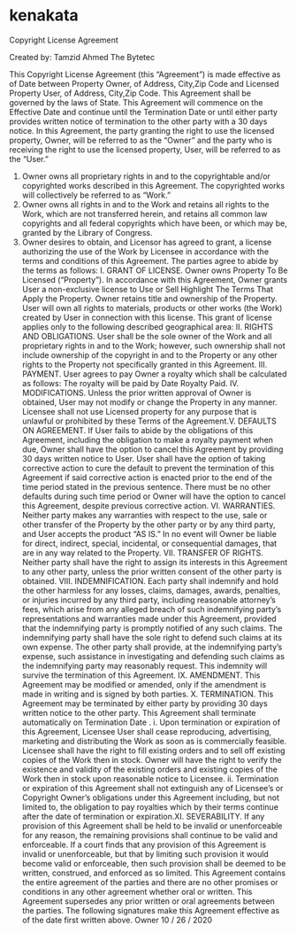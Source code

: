 # kenakata

Copyright License Agreement

Created by:
Tamzid Ahmed The Bytetec

This Copyright License Agreement (this “Agreement”) is made effective as of Date between Property
Owner, of Address, City,Zip Code and Licensed Property User, of Address, City,Zip Code.
This Agreement shall be governed by the laws of State. This Agreement will commence on the Effective
Date and continue until the Termination Date or until either party provides written notice of termination to the
other party with a 30 days notice.
In this Agreement, the party granting the right to use the licensed property, Owner, will be referred to as the
“Owner” and the party who is receiving the right to use the licensed property, User, will be referred to as the
“User.”

1.  Owner owns all proprietary rights in and to the copyrightable and/or copyrighted works described in
    this Agreement. The copyrighted works will collectively be referred to as “Work.”
2.  Owner owns all rights in and to the Work and retains all rights to the Work, which are not transferred
    herein, and retains all common law copyrights and all federal copyrights which have been, or which may be,
    granted by the Library of Congress.
3.  Owner desires to obtain, and Licensor has agreed to grant, a license authorizing the use of the Work
    by Licensee in accordance with the terms and conditions of this Agreement.
    The parties agree to abide by the terms as follows:
    I.
    GRANT OF LICENSE. Owner owns Property To Be Licensed (“Property”). In accordance with this
    Agreement, Owner grants User a non-exclusive license to Use or Sell Highlight The Terms That Apply the
    Property. Owner retains title and ownership of the Property. User will own all rights to materials, products or
    other works (the Work) created by User in connection with this license. This grant of license applies only to
    the following described geographical area:
    II.
    RIGHTS AND OBLIGATIONS. User shall be the sole owner of the Work and all proprietary rights in
    and to the Work; however, such ownership shall not include ownership of the copyright in and to the
    Property or any other rights to the Property not specifically granted in this Agreement.
    III.
    PAYMENT. User agrees to pay Owner a royalty which shall be calculated as follows:
    The royalty will be paid by Date Royalty Paid.
    IV.
    MODIFICATIONS. Unless the prior written approval of Owner is obtained, User may not modify or
    change the Property in any manner. Licensee shall not use Licensed property for any purpose that is
    unlawful or prohibited by these Terms of the Agreement.V. DEFAULTS ON AGREEMENT. If User fails to abide by the obligations of this Agreement, including the
    obligation to make a royalty payment when due, Owner shall have the option to cancel this Agreement by
    providing 30 days written notice to User. User shall have the option of taking corrective action to cure the
    default to prevent the termination of this Agreement if said corrective action is enacted prior to the end of
    the time period stated in the previous sentence. There must be no other defaults during such time period or
    Owner will have the option to cancel this Agreement, despite previous corrective action.
    VI.
    WARRANTIES. Neither party makes any warranties with respect to the use, sale or other transfer
    of the Property by the other party or by any third party, and User accepts the product “AS IS.” In no event
    will Owner be liable for direct, indirect, special, incidental, or consequential damages, that are in any way
    related to the Property.
    VII.
    TRANSFER OF RIGHTS. Neither party shall have the right to assign its interests in this
    Agreement to any other party, unless the prior written consent of the other party is obtained.
    VIII.
    INDEMNIFICATION. Each party shall indemnify and hold the other harmless for any losses,
    claims, damages, awards, penalties, or injuries incurred by any third party, including reasonable attorney’s
    fees, which arise from any alleged breach of such indemnifying party’s representations and warranties
    made under this Agreement, provided that the indemnifying party is promptly notified of any such claims.
    The indemnifying party shall have the sole right to defend such claims at its own expense. The other party
    shall provide, at the indemnifying party’s expense, such assistance in investigating and defending such
    claims as the indemnifying party may reasonably request. This indemnity will survive the termination of this
    Agreement.
    IX.
    AMENDMENT. This Agreement may be modified or amended, only if the amendment is made in
    writing and is signed by both parties.
    X. TERMINATION. This Agreement may be terminated by either party by providing 30 days written notice to
    the other party. This Agreement shall terminate automatically on Termination Date .
    i. Upon termination or expiration of this Agreement, Licensee User shall cease reproducing, advertising,
    marketing and distributing the Work as soon as is commercially feasible. Licensee shall have the right to fill
    existing orders and to sell off existing copies of the Work then in stock. Owner will have the right to verify
    the existence and validity of the existing orders and existing copies of the Work then in stock upon
    reasonable notice to Licensee.
    ii. Termination or expiration of this Agreement shall not extinguish any of Licensee’s or Copyright Owner’s
    obligations under this Agreement including, but not limited to, the obligation to pay royalties which by their
    terms continue after the date of termination or expiration.XI.
    SEVERABILITY. If any provision of this Agreement shall be held to be invalid or unenforceable for
    any reason, the remaining provisions shall continue to be valid and enforceable. If a court finds that any
    provision of this Agreement is invalid or unenforceable, but that by limiting such provision it would become
    valid or enforceable, then such provision shall be deemed to be written, construed, and enforced as so
    limited.
    This Agreement contains the entire agreement of the parties and there are no other promises or conditions
    in any other agreement whether oral or written. This Agreement supersedes any prior written or oral
    agreements between the parties.
    The following signatures make this Agreement effective as of the date first written above.
    Owner
    10 / 26 / 2020
